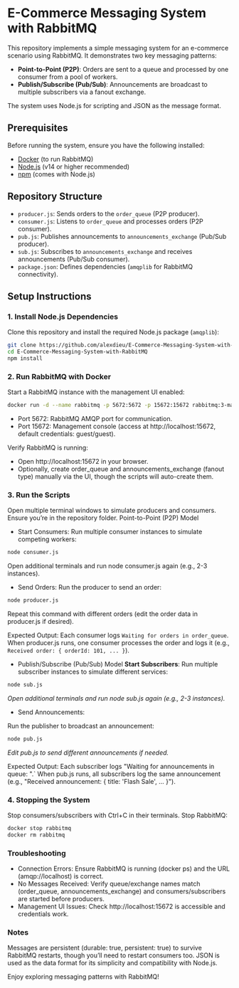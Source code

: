 # E-Commerce Messaging System with RabbitMQ

This repository implements a simple messaging system for an e-commerce scenario using RabbitMQ. It demonstrates two key messaging patterns:
- **Point-to-Point (P2P)**: Orders are sent to a queue and processed by one consumer from a pool of workers.
- **Publish/Subscribe (Pub/Sub)**: Announcements are broadcast to multiple subscribers via a fanout exchange.

The system uses Node.js for scripting and JSON as the message format.

## Prerequisites

Before running the system, ensure you have the following installed:
- [Docker](https://www.docker.com/get-started) (to run RabbitMQ)
- [Node.js](https://nodejs.org/) (v14 or higher recommended)
- [npm](https://www.npmjs.com/) (comes with Node.js)

## Repository Structure

- `producer.js`: Sends orders to the `order_queue` (P2P producer).
- `consumer.js`: Listens to `order_queue` and processes orders (P2P consumer).
- `pub.js`: Publishes announcements to `announcements_exchange` (Pub/Sub producer).
- `sub.js`: Subscribes to `announcements_exchange` and receives announcements (Pub/Sub consumer).
- `package.json`: Defines dependencies (`amqplib` for RabbitMQ connectivity).

## Setup Instructions

### 1. Install Node.js Dependencies

Clone this repository and install the required Node.js package (`amqplib`):

```bash
git clone https://github.com/alexdieu/E-Commerce-Messaging-System-with-RabbitMQ/tree/main
cd E-Commerce-Messaging-System-with-RabbitMQ
npm install
```

### 2. Run RabbitMQ with Docker

Start a RabbitMQ instance with the management UI enabled:
```bash
docker run -d --name rabbitmq -p 5672:5672 -p 15672:15672 rabbitmq:3-management
```
- Port 5672: RabbitMQ AMQP port for communication.
- Port 15672: Management console (access at http://localhost:15672, default credentials: guest/guest).


Verify RabbitMQ is running:

- Open http://localhost:15672 in your browser.
- Optionally, create order_queue and announcements_exchange (fanout type) manually via the UI, though the scripts will auto-create them.

### 3. Run the Scripts

Open multiple terminal windows to simulate producers and consumers. Ensure you’re in the repository folder.
Point-to-Point (P2P) Model

- Start Consumers:
Run multiple consumer instances to simulate competing workers:
```bash
node consumer.js
```
Open additional terminals and run node consumer.js again (e.g., 2-3 instances).

- Send Orders:
Run the producer to send an order:
```bash
node producer.js
```
Repeat this command with different orders (edit the order data in producer.js if desired).

Expected Output:
Each consumer logs `Waiting for orders in order_queue`.
When producer.js runs, one consumer processes the order and logs it (e.g., `Received order: { orderId: 101, ... }`).

- Publish/Subscribe (Pub/Sub) Model
    **Start Subscribers**:
        Run multiple subscriber instances to simulate different services:
```bash
node sub.js
```
*Open additional terminals and run node sub.js again (e.g., 2-3 instances).*
        
- Send Announcements:

Run the publisher to broadcast an announcement:
```bash
node pub.js
```
*Edit pub.js to send different announcements if needed.*
    
Expected Output:
        Each subscriber logs "Waiting for announcements in queue: <random-queue-name>".`
        When pub.js runs, all subscribers log the same announcement (e.g., "Received announcement: { title: 'Flash Sale', ... }").

### 4. Stopping the System
Stop consumers/subscribers with Ctrl+C in their terminals.
Stop RabbitMQ:
```bash
docker stop rabbitmq
docker rm rabbitmq
```
### Troubleshooting
- Connection Errors: Ensure RabbitMQ is running (docker ps) and the URL (amqp://localhost) is correct.
- No Messages Received: Verify queue/exchange names match (order_queue, announcements_exchange) and consumers/subscribers are started before producers.
- Management UI Issues: Check http://localhost:15672 is accessible and credentials work.

### Notes
Messages are persistent (durable: true, persistent: true) to survive RabbitMQ restarts, though you’ll need to restart consumers too.
JSON is used as the data format for its simplicity and compatibility with Node.js.

Enjoy exploring messaging patterns with RabbitMQ!
